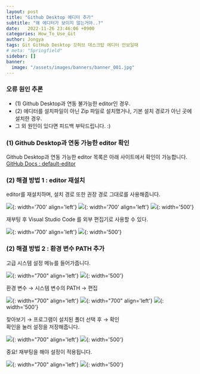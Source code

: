 ```yaml
---
layout: post
title: "Github Desktop 에디터 추가"
subtitle: "왜 에디터가 보이지 않는거야..?"
date:   2022-11-26 23:46:06 +0900
categories: How_To_Use_Git
author: Jongya
tags: Git GitHub Desktop 깃허브 데스크탑 에디터 안보일때
# meta: "Springfield"
sidebar: []
banner:
  image: "/assets/images/banners/banner_001.jpg"
---
```


<!--postNo: 20221126_002-->

### 오류 원인 추론  
  
* (1) Github Desktop과 연동 불가능한 editor인 경우.  
* (2) 에디터를 설치파일이 아닌 Zip 파일로 설치했거나, 기본 설치 경로가 아닌 곳에 설치한 경우.    
*  그 외 원인이 있다면 피드백 부탁드립니다. :)  
  
### (1) Github Desktop과 연동 가능한 editor 확인  
Github Desktop과 연동 가능한 editor 목록은 아래 사이트에서 확인이 가능합니다.  
[GitHub Docs : default-editor](https://docs.github.com/en/desktop/installing-and-configuring-github-desktop/configuring-and-customizing-github-desktop/configuring-a-default-editor)
  

### (2) 해결 방법 1 : editor 재설치  
editor를 재설치하며, 설치 경로 또한 권장 경로 그대로를 사용해줍니다.  
  
![](/assets/images/20221126_002_002.png){: width='700' align='left'}
![](/assets/images/20221126_002_003.png){: width='700' align='left'}
![](/assets/images/blank_1000px.png){: width='500'}
  
재부팅 후 Visual Studio Code 를 외부 편집기로 사용할 수 있다.  
  
![](/assets/images/20221126_002_004.png){: width='700' align='left'}
![](/assets/images/blank_1000px.png){: width='500'}

  
### (2) 해결 방법 2 : 환경 변수 PATH 추가  
고급 시스템 설정 메뉴를 들어가줍니다.  

![](/assets/images/20221126_002_005.png){: width="700" align='left'}
![](/assets/images/blank_1000px.png){: width='500'}
  
  
환경 변수 → 시스템 변수의 PATH → 편집  
  
![](/assets/images/20221126_002_006.png){: width="700" align='left'}
![](/assets/images/20221126_002_007.png){: width="700" align='left'}
![](/assets/images/blank_1000px.png){: width='500'}

찾아보기 → 프로그램이 설치된 폴더 선택 후 → 확인  
확인을 눌러 설정을 저장해줍니다.  
  
![](/assets/images/20221126_002_008.png){: width="700" align='left'}
![](/assets/images/blank_1000px.png){: width='500'}

중요! 재부팅을 해야 설정이 적용됩니다.  
  
![](/assets/images/20221126_002_009.png){: width="700" align='left'}
![](/assets/images/blank_1000px.png){: width='500'}